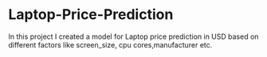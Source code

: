 # Laptop-Price-Prediction
In this project I created a model for Laptop  price prediction in USD based on different factors like screen_size, cpu cores,manufacturer etc. 
